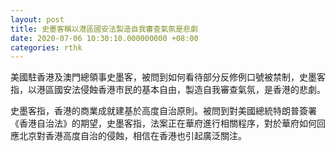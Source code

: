 ```yaml
---
layout: post
title: 史墨客稱以港區國安法製造自我審查氣氛是悲劇
date: 2020-07-06 10:30:10.000000000 +08:00
categories: rthk
---
```


美國駐香港及澳門總領事史墨客，被問到如何看待部分反修例口號被禁制，史墨客指，以港區國安法侵蝕香港市民的基本自由，製造自我審查氣氛，是香港的悲劇。

史墨客指，香港的商業成就建基於高度自治原則。被問到對美國總統特朗普簽署《香港自治法》的期望，史墨客指，法案正在華府進行相關程序，對於華府如何回應北京對香港高度自治的侵蝕，相信在香港也引起廣泛關注。
